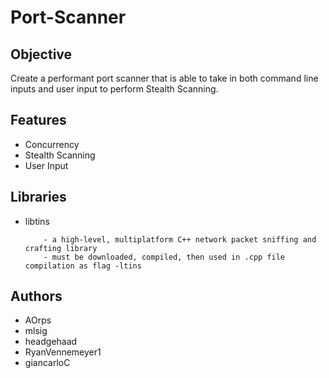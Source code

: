 # Port-Scanner

## Objective
Create a performant port scanner that is able to take in both command line inputs and user input to perform Stealth Scanning.

## Features
* Concurrency
* Stealth Scanning
* User Input

## Libraries
* libtins 
          
          - a high-level, multiplatform C++ network packet sniffing and crafting library    
          - must be downloaded, compiled, then used in .cpp file compilation as flag -ltins


## Authors 
* AOrps
* mlsig
* headgehaad
* RyanVennemeyer1
* giancarloC
